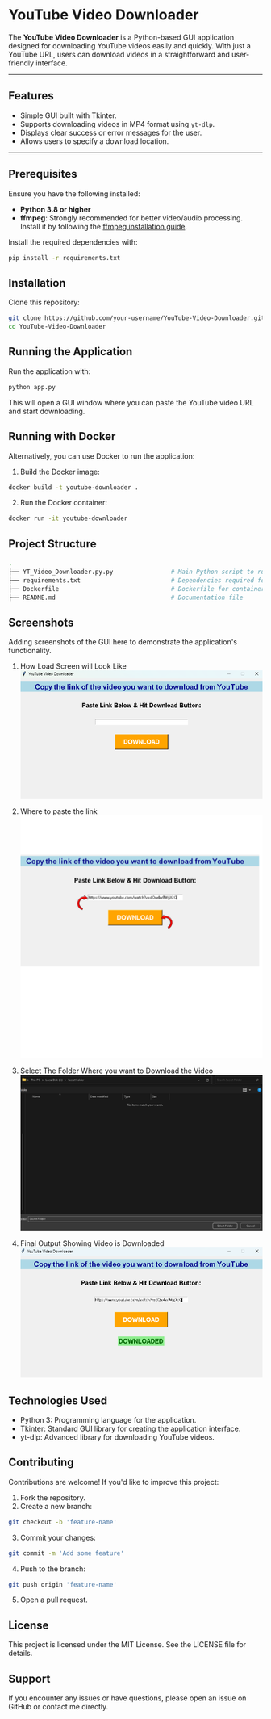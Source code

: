 # YouTube Video Downloader

The **YouTube Video Downloader** is a Python-based GUI application designed for downloading YouTube videos easily and quickly. With just a YouTube URL, users can download videos in a straightforward and user-friendly interface.

---

## Features
- Simple GUI built with Tkinter.
- Supports downloading videos in MP4 format using `yt-dlp`.
- Displays clear success or error messages for the user.
- Allows users to specify a download location.

---

## Prerequisites
Ensure you have the following installed:
- **Python 3.8 or higher**
- **ffmpeg**: Strongly recommended for better video/audio processing. Install it by following the [ffmpeg installation guide](https://github.com/yt-dlp/yt-dlp#dependencies).

Install the required dependencies with:
```bash
pip install -r requirements.txt
```
## Installation

Clone this repository:
   ```bash
   git clone https://github.com/your-username/YouTube-Video-Downloader.git
   cd YouTube-Video-Downloader
   ```


## Running the Application
Run the application with:

```bash
python app.py
```
This will open a GUI window where you can paste the YouTube video URL and start downloading.

## Running with Docker
Alternatively, you can use Docker to run the application:

1. Build the Docker image:
```bash
docker build -t youtube-downloader .
```
2. Run the Docker container:
```bash
docker run -it youtube-downloader
```

## Project Structure
```bash
.
├── YT_Video_Downloader.py.py                # Main Python script to run the application
├── requirements.txt                         # Dependencies required for the project
├── Dockerfile                               # Dockerfile for containerizing the application
├── README.md                                # Documentation file
```

## Screenshots
Adding screenshots of the GUI here to demonstrate the application's functionality.
1. How Load Screen will Look Like
![ScreenShot](https://github.com/Gaurav-Kaushal/YouTube-Video-Downloader/blob/main/Screenshots/Initial%20Box.png)

2. Where to paste the link
![ScreenShot](https://github.com/Gaurav-Kaushal/YouTube-Video-Downloader/blob/main/Screenshots/Paste-link.png)

3. Select The Folder Where you want to Download the Video
![ScreenShot](https://github.com/Gaurav-Kaushal/YouTube-Video-Downloader/blob/main/Screenshots/Select-Folder.png)

4. Final Output Showing Video is Downloaded
![ScreenShot](https://github.com/Gaurav-Kaushal/YouTube-Video-Downloader/blob/main/Screenshots/Final.png)

## Technologies Used
+ Python 3: Programming language for the application.
+ Tkinter: Standard GUI library for creating the application interface.
+ yt-dlp: Advanced library for downloading YouTube videos.

## Contributing
Contributions are welcome! If you'd like to improve this project:

1. Fork the repository.
2. Create a new branch:
```bash
git checkout -b 'feature-name'
```
3. Commit your changes:
```bash
git commit -m 'Add some feature'
```
4. Push to the branch:
```bash
git push origin 'feature-name'
```
5. Open a pull request.

## License
This project is licensed under the MIT License. See the LICENSE file for details.

## Support
If you encounter any issues or have questions, please open an issue on GitHub or contact me directly.